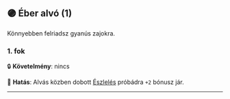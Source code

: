 ## 🟣 Éber alvó (1)

Könnyebben felriadsz gyanús zajokra.

### 1. fok

🔒 **Követelmény**: nincs

🌟 **Hatás**: Alvás közben dobott [Észlelés](../kepzettsegek.primer.altalanos/eszleles.md) próbádra `+2` bónusz jár.

---
